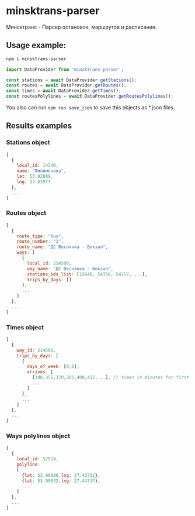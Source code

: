 # minsktrans-parser
Минсктранс - Парсер остановок, маршрутов и расписания.
## Usage example:

```sh
npm i minsktrans-parser
```

```js
import DataProvider from 'minsktrans-parser';

const stations = await DataProvider.getStations();
const routes = await DataProvider.getRoutes();
const times = await DataProvider.getTimes();
const routesPolylines = await DataProvider.getRoutesPolylines();
```

You also can run ``` npm run save_json ``` to save this objects as *.json files.

## Results examples
### Stations object
```js
[
  {
    local_id: 14340,
    name: "Филимонова",
    lat: 53.92889,
    lng: 27.63977
  },
  ...
]
```
### Routes object
```js
[
  {
    route_type: "bus",
    route_number: "1",
    route_name: "ДС Веснянка - Вокзал",
    ways: [
      {
        local_id: 214500,
        way_name: "ДС Веснянка - Вокзал",
        stations_ids_list: [15846, 54756, 54757, ...],
        trips_by_days: []
      },
      ...
    ]
  },
  ...
]
```
### Times object
```js
[
  {
    way_id: 214500,
    trips_by_days: [
      {
        days_of_week: [0,6],
        arrives: [
          [340,355,370,385,400,412,...], // times in minutes for first station of way
          ...
        ]
      },
      ...
    ]
  },
  ...
]
```
### Ways polylines object
```js
[
  {
    local_id: 52524,
    polyline:
    [
      {lat: 53.90686,lng: 27.43751},
      {lat: 53.90632,lng: 27.44737},
      ...
    ]
  },
  ...
]
```
